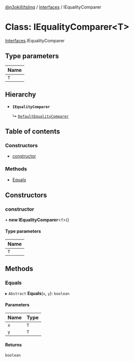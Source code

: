 [@n3okill/tslinq](../README.md) / [Interfaces][] / IEqualityComparer

# Class: IEqualityComparer<T\>

[Interfaces][].IEqualityComparer

## Type parameters

| Name |
| :--- |
| `T`  |

## Hierarchy

- **`IEqualityComparer`**

  ↳ [`DefaultEqualityComparer`](defaultequalitycomparer.md)

## Table of contents

### Constructors

- [constructor](#constructor)

### Methods

- [Equals](#equals)

## Constructors

### constructor

• **new IEqualityComparer**<`T`\>()

#### Type parameters

| Name |
| :--- |
| `T`  |

## Methods

### Equals

▸ `Abstract` **Equals**(`x`, `y`): `boolean`

#### Parameters

| Name | Type |
| :--- | :--- |
| `x`  | `T`  |
| `y`  | `T`  |

#### Returns

`boolean`

[interfaces]: ../interfaces.md
